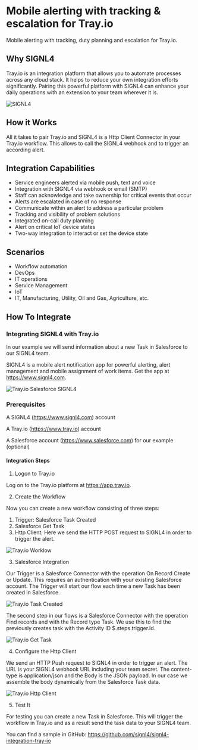 # Mobile alerting with tracking & escalation for Tray.io

Mobile alerting with tracking, duty planning and escalation for Tray.io.

## Why SIGNL4

Tray.io is an integration platform that allows you to automate processes across any cloud stack. It helps to reduce your own integration efforts significantly. Pairing this powerful platform with SIGNL4 can enhance your daily operations with an extension to your team wherever it is.

![SIGNL4](tray-io-signl4.png)

## How it Works

All it takes to pair Tray.io and SIGNL4 is a Http Client Connector in your Tray.io workflow. This allows to call the SIGNL4 webhook and to trigger an according alert.

## Integration Capabilities

- Service engineers alerted via mobile push, text and voice
- Integration with SIGNL4 via webhook or email (SMTP)
- Staff can acknowledge and take ownership for critical events that occur
- Alerts are escalated in case of no response
- Communicate within an alert to address a particular problem
- Tracking and visibility of problem solutions
- Integrated on-call duty planning
- Alert on critical IoT device states
- Two-way integration to interact or set the device state

## Scenarios

- Workflow automation
- DevOps
- IT operations
- Service Management
- IoT
- IT, Manufacturing, Utility, Oil and Gas, Agriculture, etc.

## How To Integrate

### Integrating SIGNL4 with Tray.io

In our example we will send information about a new Task in Salesforce to our SIGNL4 team.

SIGNL4 is a mobile alert notification app for powerful alerting, alert management and mobile assignment of work items. Get the app at https://www.signl4.com.

![Tray.io Salesforce SIGNL4](tray-io-salesforce-signl4.gif)

### Prerequisites

A SIGNL4 (https://www.signl4.com) account

A Tray.io (https://www.tray.io) account

A Salesforce account (https://www.salesforce.com) for our example (optional)

#### Integration Steps

1. Logon to Tray.io  

Log on to the Tray.io platform at https://app.tray.io.

2. Create the Workflow  

Now you can create a new workflow consisting of three steps:

1. Trigger: Salesforce Task Created
2. Salesforce Get Task
3. Http Client: Here we send the HTTP POST request to SIGNL4 in order to trigger the alert.

![Tray.io Worklow](tray-io-workflow.png)

3. Salesforce Integration  

Our Trigger is a Salesforce Connector with the operation On Record Create or Update. This requires an authentication with your existing Salesforce account. The Trigger will start our flow each time a new Task has been created in Salesforce.

![Tray.io Task Created](tray-io-workflow-task-created.png)

The second step in our flows is a Salesforce Connector with the operation Find records and with the Record type Task. We use this to find the previously creates task with the Activity ID $.steps.trigger.Id.

![Tray.io Get Task](tray-io-workflow-get-task.png)

4. Configure the Http Client  

We send an HTTP Push request to SIGNL4 in order to trigger an alert. The URL is your SIGNL4 webhook URL including your team secret. The content-type is application/json and the Body is the JSON payload. In our case we assemble the body dynamically from the Salesforce Task data.

![Tray.io Http Client](tray-io-workflow-signl4.png)

5. Test It  

For testing you can create a new Task in Salesforce. This will trigger the workflow in Tray.io and as a result send the task data to your SIGNL4 team.

You can find a sample in GitHub:
https://github.com/signl4/signl4-integration-tray-io
